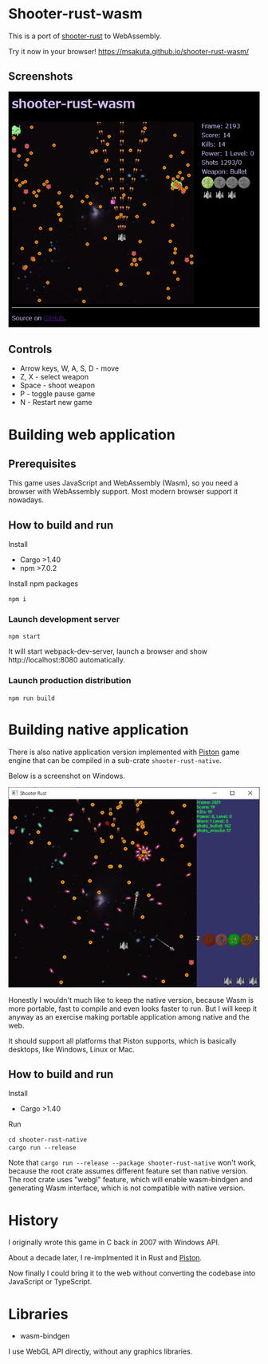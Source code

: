 # Shooter-rust-wasm

This is a port of [shooter-rust](https://github.com/msakuta/shooter-rust) to WebAssembly.

Try it now in your browser! https://msakuta.github.io/shooter-rust-wasm/

## Screenshots

![image](screenshots/screenshot01.jpg)


## Controls

* Arrow keys, W, A, S, D - move
* Z, X - select weapon
* Space - shoot weapon
* P - toggle pause game
* N - Restart new game


# Building web application

## Prerequisites

This game uses JavaScript and WebAssembly (Wasm), so you need a browser with WebAssembly support.
Most modern browser support it nowadays.



## How to build and run

Install

* Cargo >1.40
* npm >7.0.2

Install npm packages

    npm i

### Launch development server

    npm start

It will start webpack-dev-server, launch a browser and show http://localhost:8080 automatically.

### Launch production distribution

    npm run build

# Building native application

There is also  native application version implemented with [Piston](https://github.com/PistonDevelopers/piston) game engine
that can be compiled in a sub-crate `shooter-rust-native`.

Below is a screenshot on Windows.

![image](screenshots/screenshot02.jpg)

Honestly I wouldn't much like to keep the native version,
because Wasm is more portable, fast to compile and even looks
faster to run.
But I will keep it anyway as an exercise making portable
application among native and the web.

It should support all platforms that Piston supports, which is basically desktops, like Windows, Linux or Mac.

## How to build and run

Install

* Cargo >1.40

Run

    cd shooter-rust-native
    cargo run --release

Note that `cargo run --release --package shooter-rust-native` won't work, because the root crate assumes
different feature set than native version.
The root crate uses "webgl" feature, which will enable wasm-bindgen and generating Wasm interface,
which is not compatible with native version.


# History

I originally wrote this game in C back in 2007 with Windows API.

About a decade later, I re-implmented it in Rust and [Piston](https://github.com/PistonDevelopers/piston).

Now finally I could bring it to the web without converting
the codebase into JavaScript or TypeScript.


# Libraries

* wasm-bindgen

I use WebGL API directly, without any graphics libraries.
